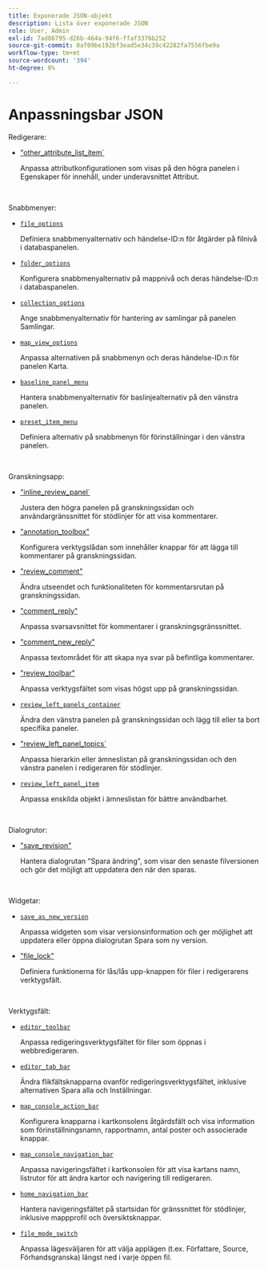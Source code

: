 ```yaml
---
title: Exponerade JSON-objekt
description: Lista över exponerade JSON
role: User, Admin
exl-id: 7ad86795-d26b-464a-94f6-ffaf3376b252
source-git-commit: 0af09be192bf3ead5e34c39c42282fa7556fbe9a
workflow-type: tm+mt
source-wordcount: '394'
ht-degree: 0%

---
```


# Anpassningsbar JSON

Redigerare:

- [&quot;other_attribute_list_item&grave;](./jsons/editor/other_attribute_list_item.json)

  Anpassa attributkonfigurationen som visas på den högra panelen i Egenskaper för innehåll, under underavsnittet Attribut.

<br>

Snabbmenyer:

- [`file_options`](./jsons/context_menus/file_options.json)

  Definiera snabbmenyalternativ och händelse-ID:n för åtgärder på filnivå i databaspanelen.

- [`folder_options`](./jsons/context_menus/folder_options.json)

  Konfigurera snabbmenyalternativ på mappnivå och deras händelse-ID:n i databaspanelen.

- [`collection_options`](./jsons/context_menus/collection_options.json)

  Ange snabbmenyalternativ för hantering av samlingar på panelen Samlingar.

- [`map_view_options`](./jsons/context_menus/map_view_options.json)

  Anpassa alternativen på snabbmenyn och deras händelse-ID:n för panelen Karta.

- [`baseline_panel_menu`](./jsons/context_menus/baseline_panel_menu.json)

  Hantera snabbmenyalternativ för baslinjealternativ på den vänstra panelen.

- [`preset_item_menu`](./jsons/context_menus/preset_item_menu.json)

  Definiera alternativ på snabbmenyn för förinställningar i den vänstra panelen.

<br>

Granskningsapp:

- [&quot;inline_review_panel&grave;](./jsons/review_app/inline_review_panel.json)

  Justera den högra panelen på granskningssidan och användargränssnittet för stödlinjer för att visa kommentarer.

- [&quot;annotation_toolbox&quot;](./jsons/review_app/annotation_toolbox.json)

  Konfigurera verktygslådan som innehåller knappar för att lägga till kommentarer på granskningssidan.

- [&quot;review_comment&quot;](./jsons/review_app/review_comment.json)

  Ändra utseendet och funktionaliteten för kommentarsrutan på granskningssidan.

- [&quot;comment_reply&quot;](./jsons/review_app/comment_reply.json)

  Anpassa svarsavsnittet för kommentarer i granskningsgränssnittet.

- [&quot;comment_new_reply&quot;](./jsons/review_app/comment_new_reply.json)

  Anpassa textområdet för att skapa nya svar på befintliga kommentarer.

- [&quot;review_toolbar&quot;](./jsons/review_app/review_toolbar.json)

  Anpassa verktygsfältet som visas högst upp på granskningssidan.

- [`review_left_panels_container`](./jsons/review_app/review_left_panels_container.json)

  Ändra den vänstra panelen på granskningssidan och lägg till eller ta bort specifika paneler.

- [&quot;review_left_panel_topics&grave;](./jsons/review_app/review_left_panel_topics.json)

  Anpassa hierarkin eller ämneslistan på granskningssidan och den vänstra panelen i redigeraren för stödlinjer.

- [`review_left_panel_item`](./jsons/review_app/review_left_panel_item.json)

  Anpassa enskilda objekt i ämneslistan för bättre användbarhet.

<br>

Dialogrutor:

- [&quot;save_revision&quot;](./jsons/dialogs/save_revision.json)

  Hantera dialogrutan &quot;Spara ändring&quot;, som visar den senaste filversionen och gör det möjligt att uppdatera den när den sparas.

<br>

Widgetar:

- [`save_as_new_version`](./jsons/widgets/save_as_new_version.json)

  Anpassa widgeten som visar versionsinformation och ger möjlighet att uppdatera eller öppna dialogrutan Spara som ny version.

- [&quot;file_lock&quot;](./jsons/widgets/file_lock.json)

  Definiera funktionerna för lås/lås upp-knappen för filer i redigerarens verktygsfält.

<br>

Verktygsfält:

- [`editor_toolbar`](./jsons/toolbars/editor_toolbar.json)

  Anpassa redigeringsverktygsfältet för filer som öppnas i webbredigeraren.

- [`editor_tab_bar`](./jsons/toolbars/editor_tab_bar.json)

  Ändra flikfältsknapparna ovanför redigeringsverktygsfältet, inklusive alternativen Spara alla och Inställningar.

- [`map_console_action_bar`](./jsons/toolbars/map_console_action_bar.json)

  Konfigurera knapparna i kartkonsolens åtgärdsfält och visa information som förinställningsnamn, rapportnamn, antal poster och associerade knappar.

- [`map_console_navigation_bar`](./jsons/toolbars/map_console_navigation_bar.json)

  Anpassa navigeringsfältet i kartkonsolen för att visa kartans namn, listrutor för att ändra kartor och navigering till redigeraren.

- [`home_navigation_bar`](./jsons/toolbars/home_navigation_bar.json)

  Hantera navigeringsfältet på startsidan för gränssnittet för stödlinjer, inklusive mappprofil och översiktsknappar.

- [`file_mode_switch`](./jsons/toolbars/file_mode_switcher.json)

  Anpassa lägesväljaren för att välja applägen (t.ex. Författare, Source, Förhandsgranska) längst ned i varje öppen fil.
